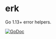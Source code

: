 # erk
Go 1.13+ error helpers.

[![GoDoc](https://godoc.org/github.com/JosiahWitt/erk?status.svg)](https://godoc.org/github.com/JosiahWitt/erk)
